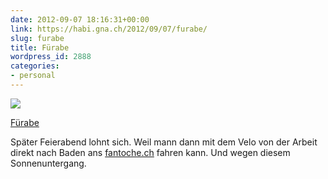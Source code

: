 ```yaml
---
date: 2012-09-07 18:16:31+00:00
link: https://habi.gna.ch/2012/09/07/furabe/
slug: furabe
title: Fürabe
wordpress_id: 2888
categories:
- personal
---
```


[![](https://static.flickr.com/8437/7950756736_daa3879ee1_m.jpg)](https://www.flickr.com/photos/habi/7950756736/)

[Fürabe](https://www.flickr.com/photos/habi/7950756736/)

Später Feierabend lohnt sich.
Weil mann dann mit dem Velo von der Arbeit  direkt nach Baden ans [fantoche.ch](http://fantoche.ch) fahren kann.
Und wegen diesem Sonnenuntergang.